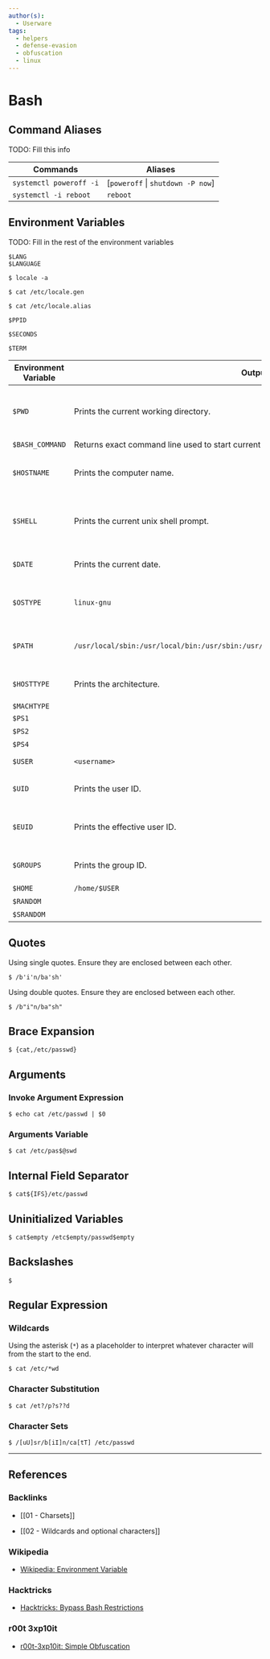```yaml
---
author(s):
  - Userware
tags:
  - helpers
  - defense-evasion
  - obfuscation
  - linux
---
```

# Bash

## Command Aliases

TODO: Fill this info

| Commands                | Aliases                           |
| ----------------------- | --------------------------------- |
| `systemctl poweroff -i` | [`poweroff` \| `shutdown -P now`] |
| `systemctl -i reboot`   | `reboot`                          |

## Environment Variables

TODO: Fill in the rest of the environment variables

```
$LANG
$LANGUAGE

$ locale -a

$ cat /etc/locale.gen

$ cat /etc/locale.alias

$PPID

$SECONDS

$TERM
```

| Environment Variable | Output                                                                                     | Equivalent Command        | Description                                     |
| -------------------- | ------------------------------------------------------------------------------------------ | ------------------------- | ----------------------------------------------- |
| `$PWD`               | Prints the current working directory.                                                      | `pwd`                     | Variable name of the current working directory. |
| `$BASH_COMMAND`      | Returns exact command line used to start current unix-like shell prompt session.           | None                      |                                                 |
| `$HOSTNAME`          | Prints the computer name.                                                                  | `hostname` and `uname -n` | Variable name of the computer name.             |
| `$SHELL`             | Prints the current unix shell prompt.                                                      | None                      | Variable name of the current unix-like shell.   |
| `$DATE`              | Prints the current date.                                                                   | `date`                    | Variable name of the current date.              |
| `$OSTYPE`            | `linux-gnu`                                                                                | `uname -o`                | Variable name of the operating system type.     |
| `$PATH`              | `/usr/local/sbin:/usr/local/bin:/usr/sbin:/usr/bin:/sbin:/bin:/usr/games:/usr/local/games` | None                      | Variable name of the path environment.          |
| `$HOSTTYPE`          | Prints the architecture.                                                                   | `uname -p` and `uname -i` | Variable name of the architecture.              |
| `$MACHTYPE`          |                                                                                            | `uname -m`                |                                                 |
| `$PS1`               |                                                                                            | None                      |                                                 |
| `$PS2`               |                                                                                            | None                      |                                                 |
| `$PS4`               |                                                                                            | None                      |                                                 |
| `$USER`              | `<username>`                                                                               | `whoami` and `id -un`     |                                                 |
| `$UID`               | Prints the user ID.                                                                        | `id -u`                   | Variable name of the user ID.                   |
| `$EUID`              | Prints the effective user ID.                                                              | `id -u`                   | Variable name of the effective user ID.         |
| `$GROUPS`            | Prints the group ID.                                                                       | `id -g`                   | Variable name of the group ID.                  |
| `$HOME`              | `/home/$USER`                                                                              | None                      |                                                 |
| `$RANDOM`            |                                                                                            | None                      |                                                 |
| `$SRANDOM`           |                                                                                            | None                      |                                                 |

## Quotes

Using single quotes. Ensure they are enclosed between each other.

```
$ /b'i'n/ba'sh'
```

Using double quotes. Ensure they are enclosed between each other.

```
$ /b"i"n/ba"sh"
```

## Brace Expansion

```
$ {cat,/etc/passwd}
```

## Arguments

### Invoke Argument Expression

```
$ echo cat /etc/passwd | $0
```

### Arguments Variable

```
$ cat /etc/pas$@swd
```

## Internal Field Separator

```
$ cat${IFS}/etc/passwd
```

## Uninitialized Variables

```
$ cat$empty /etc$empty/passwd$empty
```

## Backslashes

```
$
```

## Regular Expression

### Wildcards

Using the asterisk (`*`) as a placeholder to interpret whatever character will from the start to the end.

```
$ cat /etc/*wd
```

### Character Substitution

```
$ cat /et?/p?s??d
```

### Character Sets

```
$ /[uU]sr/b[iI]n/ca[tT] /etc/passwd
```

---
## References

### Backlinks

- [[01 - Charsets]]

- [[02 - Wildcards and optional characters]]

### Wikipedia

- [Wikipedia: Environment Variable](https://en.wikipedia.org/wiki/Environment_variable)

### Hacktricks

- [Hacktricks: Bypass Bash Restrictions](https://book.hacktricks.wiki/en/linux-hardening/bypass-bash-restrictions/index.html)

### r00t 3xp10it

- [r00t-3xp10it: Simple Obfuscation](https://github.com/r00t-3xp10it/hacking-material-books/blob/master/obfuscation/simple_obfuscation.md)